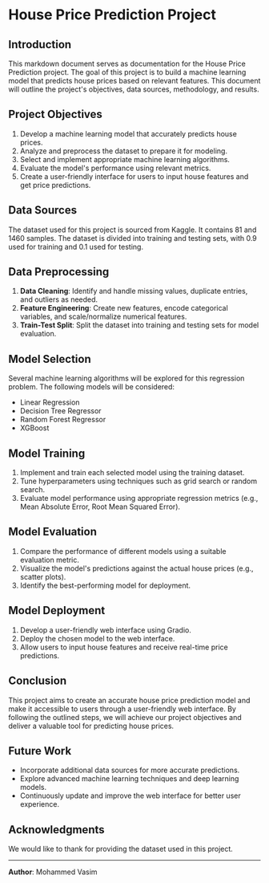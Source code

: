 # House Price Prediction Project

## Introduction

This markdown document serves as documentation for the House Price Prediction project. The goal of this project is to build a machine learning model that predicts house prices based on relevant features. This document will outline the project's objectives, data sources, methodology, and results.

## Project Objectives

1. Develop a machine learning model that accurately predicts house prices.
2. Analyze and preprocess the dataset to prepare it for modeling.
3. Select and implement appropriate machine learning algorithms.
4. Evaluate the model's performance using relevant metrics.
5. Create a user-friendly interface for users to input house features and get price predictions.

## Data Sources

The dataset used for this project is sourced from Kaggle. It contains 81 and 1460 samples. The dataset is divided into training and testing sets, with 0.9 used for training and 0.1 used for testing.

## Data Preprocessing

1. **Data Cleaning**: Identify and handle missing values, duplicate entries, and outliers as needed.
2. **Feature Engineering**: Create new features, encode categorical variables, and scale/normalize numerical features.
3. **Train-Test Split**: Split the dataset into training and testing sets for model evaluation.

## Model Selection

Several machine learning algorithms will be explored for this regression problem. The following models will be considered:

- Linear Regression
- Decision Tree Regressor
- Random Forest Regressor
- XGBoost

## Model Training

1. Implement and train each selected model using the training dataset.
2. Tune hyperparameters using techniques such as grid search or random search.
3. Evaluate model performance using appropriate regression metrics (e.g., Mean Absolute Error, Root Mean Squared Error).

## Model Evaluation

1. Compare the performance of different models using a suitable evaluation metric.
2. Visualize the model's predictions against the actual house prices (e.g., scatter plots).
3. Identify the best-performing model for deployment.

## Model Deployment

1. Develop a user-friendly web interface using Gradio.
2. Deploy the chosen model to the web interface.
3. Allow users to input house features and receive real-time price predictions.

## Conclusion

This project aims to create an accurate house price prediction model and make it accessible to users through a user-friendly web interface. By following the outlined steps, we will achieve our project objectives and deliver a valuable tool for predicting house prices.

## Future Work

- Incorporate additional data sources for more accurate predictions.
- Explore advanced machine learning techniques and deep learning models.
- Continuously update and improve the web interface for better user experience.

## Acknowledgments

We would like to thank for providing the dataset used in this project.

---

**Author**: Mohammed Vasim
